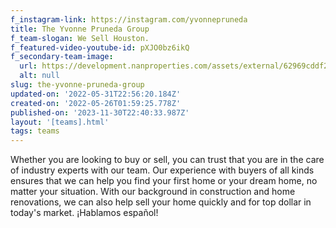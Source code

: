 ```yaml
---
f_instagram-link: https://instagram.com/yvonnepruneda
title: The Yvonne Pruneda Group
f_team-slogan: We Sell Houston.
f_featured-video-youtube-id: pXJO0bz6ikQ
f_secondary-team-image:
  url: https://development.nanproperties.com/assets/external/62969cddf2da1a63af974532_yvonne202620michael.jpeg
  alt: null
slug: the-yvonne-pruneda-group
updated-on: '2022-05-31T22:56:20.184Z'
created-on: '2022-05-26T01:59:25.778Z'
published-on: '2023-11-30T22:40:33.987Z'
layout: '[teams].html'
tags: teams
---
```


Whether you are looking to buy or sell, you can trust that you are in the care of industry experts with our team. Our experience with buyers of all kinds ensures that we can help you find your first home or your dream home, no matter your situation. With our background in construction and home renovations, we can also help sell your home quickly and for top dollar in today's market. ¡Hablamos español!
